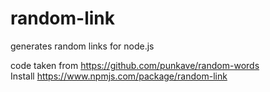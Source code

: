 # random-link
generates random links for node.js

code taken from https://github.com/punkave/random-words <br>
Install https://www.npmjs.com/package/random-link
